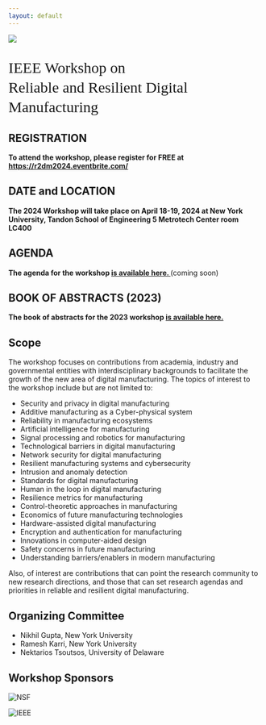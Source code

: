 ```yaml
---
layout: default
---
```


<!-- <br /> -->

![](https://live.staticflickr.com/8585/16731534112_985c0bdba3_h.jpg)


<p style="font-family: Arvo, Monaco, serif;
  line-height:1.3;
	font-weight: normal;font-size: 30px;">IEEE Workshop on <br /> Reliable and Resilient Digital Manufacturing</p>

## REGISTRATION
<p> <strong> To attend the workshop, please register for FREE at <a href="https://events.humanitix.com/r2dm3"> <strong> https://r2dm2024.eventbrite.com/ </strong> </a> </strong> </p>

## DATE and LOCATION
<p> <strong> The 2024 Workshop will take place on April 18-19, 2024 at New York University, Tandon School of Engineering 5 Metrotech Center room LC400 </strong> </p>

## AGENDA
<p> <strong> The agenda for the workshop <a href="https://github.com/r2dm-workshop/r2dm-workshop.github.io/raw/main/IEEE_R2DM_Workshop_2024_Agenda.pdf"> <strong> is available here. </strong> </a> </strong> (coming soon)</p>

## BOOK OF ABSTRACTS (2023)
<p> <strong> The book of abstracts for the 2023 workshop <a href="https://github.com/r2dm-workshop/r2dm-workshop.github.io/raw/main/IEEE_R2DM_Workshop_2023_Abstract_Booklet.pdf"> <strong> is available here. </strong> </a> </strong> </p>




## Scope

The workshop focuses on contributions from academia, industry and governmental entities with interdisciplinary backgrounds to facilitate the growth of the new area of digital manufacturing. The topics of interest to the workshop include but are not limited to:

* Security and privacy in digital manufacturing
* Additive manufacturing as a Cyber-physical system
* Reliability in manufacturing ecosystems
* Artificial intelligence for manufacturing
* Signal processing and robotics for manufacturing
* Technological barriers in digital manufacturing
* Network security for digital manufacturing
* Resilient manufacturing systems and cybersecurity
* Intrusion and anomaly detection
* Standards for digital manufacturing
* Human in the loop in digital manufacturing
* Resilience metrics for manufacturing
* Control-theoretic approaches in manufacturing
* Economics of future manufacturing technologies
* Hardware-assisted digital manufacturing
* Encryption and authentication for manufacturing
* Innovations in computer-aided design
* Safety concerns in future manufacturing
* Understanding barriers/enablers in modern manufacturing

Also, of interest are contributions that can point the research community to new research directions, and those that can set research agendas and priorities in reliable and resilient digital manufacturing.

## Organizing Committee
*	Nikhil Gupta, New York University
*	Ramesh Karri, New York University
*	Nektarios Tsoutsos, University of Delaware

## Workshop Sponsors

![NSF](https://github.com/r2dm-workshop/r2dm-workshop.github.io/raw/main/nsf.png)

![IEEE](https://github.com/r2dm-workshop/r2dm-workshop.github.io/raw/main/ieee.png)
